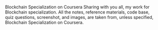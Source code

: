 Blockchain Specialization on Coursera
Sharing with you all, my work for Blockchain specialization. All the notes, reference materials, code base, quiz questions, screenshot, and images, are taken from, unless specified, Blockchain Specialization on Coursera.
